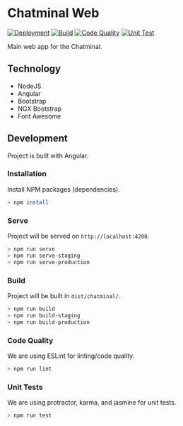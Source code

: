 # Chatminal Web

[![Deployment](https://github.com/AmirSavand/chatminal-client-web/actions/workflows/deployment.yml/badge.svg?branch=production)](https://github.com/AmirSavand/chatminal-client-web/actions/workflows/deployment.yml)
[![Build](https://github.com/AmirSavand/chatminal-client-web/actions/workflows/build.yml/badge.svg)](https://github.com/AmirSavand/chatminal-client-web/actions/workflows/build.yml)
[![Code Quality](https://github.com/AmirSavand/chatminal-client-web/actions/workflows/code-quality.yml/badge.svg)](https://github.com/AmirSavand/chatminal-client-web/actions/workflows/code-quality.yml)
[![Unit Test](https://github.com/AmirSavand/chatminal-client-web/actions/workflows/unit-test.yml/badge.svg)](https://github.com/AmirSavand/chatminal-client-web/actions/workflows/unit-test.yml)

Main web app for the Chatminal.

## Technology

- NodeJS
- Angular
- Bootstrap
- NGX Bootstrap
- Font Awesome

## Development

Project is built with Angular.

### Installation

Install NPM packages (dependencies).

```bash
> npm install
```

### Serve

Project will be served on `http://localhost:4200`.

```bash
> npm run serve
> npm run serve-staging
> npm run serve-production
```

### Build

Project will be built in `dist/chatminal/`.

```bash
> npm run build
> npm run build-staging
> npm run build-production
```

### Code Quality

We are using ESLint for linting/code quality.

```bash
> npm run lint
```

### Unit Tests

We are using protractor, karma, and jasmine for unit tests.

```bash
> npm run test
```
